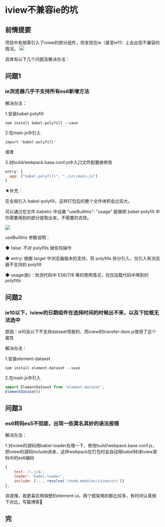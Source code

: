 # iview不兼容ie的坑

## 前情提要
项目中有按需引入了iview的部分组件，但发现在ie（甚至ie11）上会出现不兼容的情况。
![](/images/shares/share4/pic1.png)

具体有以下几个问题及解决办法：

## 问题1
### ie浏览器几乎不支持所有es6新增方法
解决办法：

1.安装babel-polyfill
```
npm install babel-polyfill --save
```
2.在main.js中引入
```
import 'babel-polyfill'
```
或者

3.对build/webpack.base.conf.js中入口文件配置做修改
```js
entry: {
  app: ["babel-polyfill", "./src/main.js"]
}
```

★补充：

在全局引入 babel-polyfill，这样打包后的整个文件体积会比较大。

可以通过在文件.babelrc 中设置 "useBuiltIns": "usage" 能够把 babel-polyfill 中你需要用到的部分提取出来，不需要的去除。

![](/images/shares/share4/pic2.png)

useBuiltIns 参数说明：

◆ false: 不对 polyfills 做任何操作

◆ entry: 根据 target 中浏览器版本的支持，将 polyfills 拆分引入，仅引入有浏览器不支持的 polyfill

◆ usage(新)：检测代码中 ES6/7/8 等的使用情况，仅仅加载代码中用到的 polyfills

## 问题2
### ie10以下，iview的日期组件在选择时间的时候出不来，以及下拉框无法选中
原因：ie10及以下不支持dataset导致的，而iview的transfer-dom.js使用了这个属性

解决办法：

1.安装element-dataset
```
npm install element-dataset --save
```
2.在main.js中引入
```js
import ElementDataset from 'element-dataset';
ElementDataset()
```
## 问题3
### es6转码es5不彻底，出现一些莫名其妙的语法报错
解决办法：

1.对iview的源码用babel-loader处理一下，修改build/webpack.base.conf.js，把iview的源码include进来，这样webpack在打包时会自动用babel转译iview源码中的es6编码
```js
{    
    test: /\.js$/,    
    loader: 'babel-loader',    
    include: [..., resolve('/node_modules/iview/src')]
},
```

讲道理，我更喜欢用隔壁的element-ui，两个框架用的都比较多，有时间认真做下对比，写篇博客🤕
## 完
